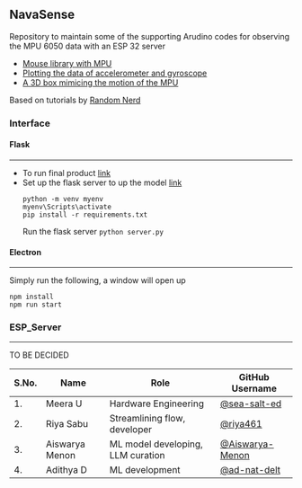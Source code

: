 ## NavaSense 

Repository to maintain some of the supporting Arudino codes for observing the MPU 6050 data with an ESP 32 server 


- [Mouse library with MPU](ESP_Testing/ESP32_Data)
-  [Plotting the data of accelerometer and gyroscope](ESP_Testing/ESP32_MPU_6050_Web_Server)
-  [A 3D box mimicing the motion of the MPU](ESP_Testing/Plotter_MPU)

Based on tutorials by [Random Nerd](randomnerdtutorials.com/esp32-mpu-6050-accelerometer-gyroscope-arduino)


### Interface 

#### Flask 
---

- To run final product [link](Software_Final/)
- Set up the flask server to up the model [link](Software_Final/flask/)
    ```
    python -m venv myenv 
    myenv\Scripts\activate  
    pip install -r requirements.txt  
    ```
    Run the flask server
    `python server.py`

#### Electron 
----
Simply run the following, a window will open up

``` 
npm install 
npm run start 
```

### ESP_Server 
----

TO BE DECIDED 



| S.No. | Name               | Role               | GitHub Username                            |
| ----- | ------------------ | ------------------ | ---------------------------------------------------- |
| 1.    | Meera U | Hardware Engineering  | [@sea-salt-ed](https://github.com/sea-salt-ed)  |
| 2.    | Riya Sabu      | Streamlining flow, developer | [@riya461](https://github.com/riya461) |
| 3.    | Aiswarya Menon | ML model developing, LLM curation  | [@Aiswarya-Menon](https://github.com/Aiswarya-Menon)           |
| 4.    | Adithya D          | ML development                 | [@ad-nat-delt](https://github.com/ad-nat-delt)         |

